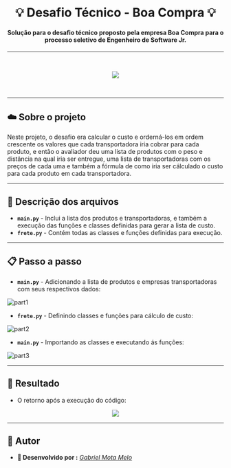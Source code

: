 <p align="center">
	<h1 align="center">💡 Desafio Técnico - Boa Compra 💡</h1>
	<h4 align="center"> Solução para o desafio técnico proposto pela empresa Boa Compra para o processo seletivo de Engenheiro de Software Jr.  <h4>
</p>

---

<br>
<p align="center">
  <img src="https://user-images.githubusercontent.com/88755473/154296782-9e6ccc38-b50c-4f80-a5a9-63ac10392595.gif"/>
</p>
<br>

---

## ☁️ Sobre o projeto

Neste projeto, o desafio era calcular o custo e orderná-los em ordem crescente os valores que cada transportadora iria cobrar para cada produto, e então o avaliador 
deu uma lista de produtos com o peso e distância na qual iria ser entregue, uma lista de transportadoras com os preços de cada uma e também a fórmula de como iria ser
cálculado o custo para cada produto em cada transportadora. 

---

## 💾 Descrição dos arquivos

- <b>`main.py`</b> - Inclui a lista dos produtos e transportadoras, e também a execução das funções e classes definidas para gerar a lista de custo.
- <b>`frete.py`</b> - Contém todas as classes e funções definidas para execução.

---

## 📋 Passo a passo

- <b>`main.py`</b> - Adicionando a lista de produtos e empresas transportadoras com seus respectivos dados:

![part1](https://user-images.githubusercontent.com/88755473/154276804-10f276e3-85e5-413f-b722-643fe2c3ab8e.png)

- <b>`frete.py`</b> - Definindo classes e funções para cálculo de custo:

![part2](https://user-images.githubusercontent.com/88755473/154283113-6ccebb62-bf6e-4dff-bdb7-5a3753c1a29f.png)

- <b>`main.py`</b> - Importando as classes e executando ás funções:

![part3](https://user-images.githubusercontent.com/88755473/154284160-5a6ec5d2-b7bf-416f-bc63-03cbc824f657.png)

---

##  🎉 Resultado

- O retorno após a execução do código: 

<p align="center">
  <img src="https://user-images.githubusercontent.com/88755473/154301196-8f1c1c23-f062-418d-b36c-032a0884e863.png"/>
</p>

---

## 📜 Autor
- <b>🔧 Desenvolvido por :</b> [*Gabriel Mota Melo*](https://github.com/gabmotamelo) 
